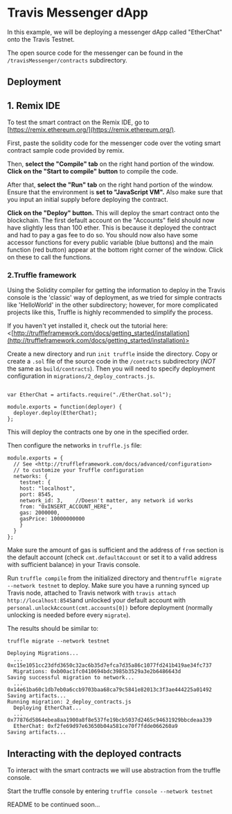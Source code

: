 # Travis Messenger dApp

  

In this example, we will be deploying a messenger dApp called "EtherChat" onto the Travis Testnet.

  

The open source code for the messenger can be found in the `/travisMessenger/contracts` subdirectory.



## Deployment

## 1. Remix IDE

To test the smart contract on the Remix IDE, go to [https://remix.ethereum.org/](https://remix.ethereum.org/). 

First, paste the solidity code for the messenger code over the voting smart contract sample code provided by remix. 

Then, **select the "Compile" tab** on the right hand portion of the window. **Click on the "Start to compile" button** to compile the code. 

After that, **select the "Run" tab** on the right hand portion of the window. Ensure that the environment is **set to "JavaScript VM".** Also make sure that you input an initial supply before deploying the contract.

**Click on the "Deploy" button.** This will deploy the smart contract onto the blockchain. The first default account on the "Accounts" field should now have slightly less than 100 ether. This is because it deployed the contract and had to pay a gas fee to do so. You should now also have some accessor functions for every public variable (blue buttons) and the main function (red button) appear at the bottom right corner of the window. Click on these to call the functions.

  

### 2.Truffle framework

  

Using the Solidity compiler for getting the information to deploy in the Travis console is the 'classic' way of deployment, as we tried for simple contracts like 'HelloWorld' in the other subdirectory; however, for more complicated projects like this, Truffle is highly recommended to simplify the process.

  

If you haven't yet installed it, check out the tutorial here: <[http://truffleframework.com/docs/getting_started/installation](http://truffleframework.com/docs/getting_started/installation)>

  

Create a new directory and run `init truffle` inside the directory. Copy or create a `.sol` file of the source code in the `/contracts` subdirectory (*NOT* the same as `build/contracts`). Then you will need to specify deployment configuration in `migrations/2_deploy_contracts.js`.

  

```

var EtherChat = artifacts.require("./EtherChat.sol");

module.exports = function(deployer) {
  deployer.deploy(EtherChat);
};

```

This will deploy the contracts one by one in the specified order.

Then configure the networks in `truffle.js` file:



```
module.exports = {
  // See <http://truffleframework.com/docs/advanced/configuration>
  // to customize your Truffle configuration
  networks: {
    testnet: {
    host: "localhost",
    port: 8545,
    network_id: 3,    //Doesn't matter, any network id works          
    from: "0xINSERT_ACCOUNT_HERE",
    gas: 2000000,
    gasPrice: 10000000000
    }
  }
};
```

  

Make sure the amount of gas is sufficient and the address of `from` section is the default account (check `cmt.defaultAccount` or set it to a valid address with sufficient balance) in your Travis console.

  

Run `truffle compile` from the initialized directory and then`truffle migrate --network testnet` to deploy. Make sure you have a running synced up Travis node, attached to Travis network with `travis attach http://localhost:8545`and unlocked your default account with `personal.unlockAccount(cmt.accounts[0])` before deployment (normally unlocking is needed before every `migrate`).

  

The results should be similar to:

  

```
truffle migrate --network testnet

Deploying Migrations...
  ... 0xc15e1051cc23dfd3650c32ac6b35d7efca7d35a86c1077fd241b419ae34fc737
  Migrations: 0xb00ac1fc0410694bdc3985b3529a3e2b6486643d
Saving successful migration to network...
  ... 0x14e61ba60c1db7eb0a6ccb9703baa68ca79c5841e82013c3f3ae444225a01492
Saving artifacts...
Running migration: 2_deploy_contracts.js
  Deploying EtherChat...
  ... 0x77876d5864ebea8aa1900a8f8e537fe19bcb5037d2465c94631929bbcdeaa339
  EtherChat: 0xf2fe69d97e63650b04a581ce70f7fdde066260a9
Saving artifacts...

```


  

## Interacting with the deployed contracts

To interact with the smart contracts we will use abstraction from the truffle console.

Start the truffle console by entering `truffle console --network testnet`

README to be continued soon...

